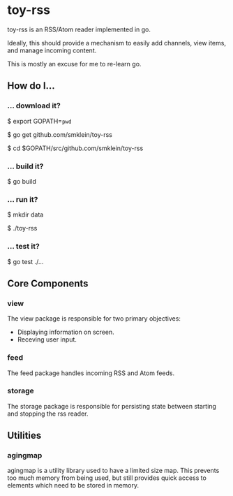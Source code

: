 # toy-rss

toy-rss is an RSS/Atom reader implemented in go.

Ideally, this should provide a mechanism to easily add channels,
view items, and manage incoming content.

This is mostly an excuse for me to re-learn go.

## How do I...

### ... download it?

$ export GOPATH=`pwd`

$ go get github.com/smklein/toy-rss

$ cd $GOPATH/src/github.com/smklein/toy-rss

### ... build it?

$ go build

### ... run it?

$ mkdir data

$ ./toy-rss

### ... test it?

$ go test ./...

## Core Components

### view

The view package is responsible for two primary objectives:
  - Displaying information on screen.
  - Receving user input.

### feed

The feed package handles incoming RSS and Atom feeds.

### storage

The storage package is responsible for persisting state between starting and
stopping the rss reader.

## Utilities

### agingmap

agingmap is a utility library used to have a limited size map. This prevents
too much memory from being used, but still provides quick access to elements
which need to be stored in memory.
